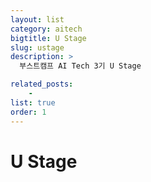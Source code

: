 ```yaml
---
layout: list
category: aitech
bigtitle: U Stage
slug: ustage
description: >
  부스트캠프 AI Tech 3기 U Stage

related_posts:
    - 
list: true
order: 1
---
```


# U Stage